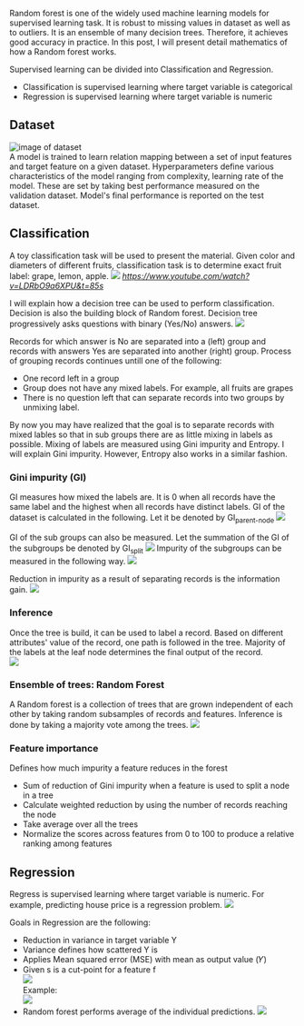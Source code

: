 Random forest is one of the widely used machine learning models for supervised learning task. It is robust to missing values in dataset as well as to outliers. It is an ensemble of many decision trees. Therefore, it achieves good accuracy in practice. In this post, I will present detail mathematics of how a Random forest works.

Supervised learning can be divided into Classification and Regression. 
* Classification is supervised learning where target variable is categorical
* Regression is supervised learning where target variable is numeric

## Dataset
![image of dataset](/images/rf/dataset.png)  
A model is trained to learn relation mapping between a set of input features and target feature on a given dataset. Hyperparameters define various characteristics of the model ranging from complexity, learning rate of the model. These are set by taking best performance measured on the validation dataset. Model's final performance is reported on the test dataset.  

## Classification
A toy classification task will be used to present the material. Given color and diameters of different fruits, classification task is to determine exact fruit label: grape, lemon, apple. 
![](/images/rf/classification-data.png)
*https://www.youtube.com/watch?v=LDRbO9a6XPU&t=85s*

I will explain how a decision tree can be used to perform classification. Decision is also the building block of Random forest. Decision tree progressively asks questions with binary (Yes/No) answers. 
![](/images/rf/decision-tree.png)

Records for which answer is No are separated into a (left) group and records with answers Yes are separated into another (right) group. Process of grouping records continues untill one of the following:
* One record left in a group
* Group does not have any mixed labels. For example, all fruits are grapes
* There is no question left that can separate records into two groups by unmixing label.

By now you may have realized that the goal is to separate records with mixed lables so that in sub groups there are as little mixing in labels as possible. Mixing of labels are measured using Gini impurity and Entropy. I will explain Gini impurity. However, Entropy also works in a similar fashion. 

### Gini impurity (GI)
GI measures how mixed the labels are. It is 0 when all records have the same label and the highest when all records have distinct labels. GI of the dataset is calculated in the following. Let it be denoted by GI<sub>parent-node</sub>
![](/images/rf/GI.png)

GI of the sub groups can also be measured. Let the summation of the GI of the subgroups be denoted by GI<sub>split</sub>
![](/images/rf/IG.png)
Impurity of the subgroups can be measured in the following way.
![](/images/rf/GI-split.png)

Reduction in impurity as a result of separating records is the information gain. 
![](/images/rf/IG-value.png)

### Inference
Once the tree is build, it can be used to label a record. Based on different attributes' value of the record, one path is followed in the tree. Majority of the labels at the leaf node determines the final output of the record.  
![](/images/rf/dt-inference.png)

### Ensemble of trees: Random Forest
A Random forest is a collection of trees that are grown independent of each other by taking random subsamples of records and features. Inference is done by taking a majority vote among the trees. 
![](/images/rf/rf-classification.png)

### Feature importance
Defines how much impurity a feature reduces in the forest

* Sum of reduction of Gini impurity when a feature is used to split  a node in a tree
* Calculate weighted reduction by using the number of records reaching the node
* Take average over all the trees 
* Normalize the scores across features from 0 to 100 to produce a relative ranking among features

## Regression 
Regress is supervised learning where target variable is numeric. For example, predicting house price is a regression problem.
![](/images/rf/regression-problem.png)

Goals in Regression are the following:  
* Reduction in variance in target variable Y
* Variance defines how scattered Y is
* Applies Mean squared error (MSE) with mean as output value (𝑌)
* Given s is a cut-point for a feature f  
![](/images/rf/regression-eq.png)  
Example:  
![](/images/rf/regression-plot.png)  
* Random forest performs average of the individual predictions.
![](/images/rf/rf-regression.png)
